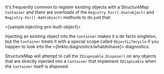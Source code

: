 <!--Title: Registering Existing Objects-->

It's frequently common to register existing objects with a StructureMap `Container` and there are
overloads of the `Registry.For().Use(object)` and `Registry.For().Add(object)` methods to do just that:

<[sample:injecting-pre-built-object]>

Injecting an existing object into the `Container` makes it a de facto singleton, but the `Container` treats it with a 
special scope called `ObjectLifecycle` if you happen to look into the <[linkto:diagnostics/whatdoihave]> diagnostics.

StructureMap will attempt to call the `IDisposable.Dispose()` on any objects that are directly injected into a `Container`
that implement `IDisposable` when the `Container` itself is disposed.